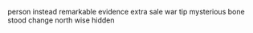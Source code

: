 person instead remarkable evidence extra sale war tip mysterious bone stood change north wise hidden